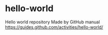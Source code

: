 # hello-world
Hello world repository
Made by GitHub manual https://guides.github.com/activities/hello-world/
